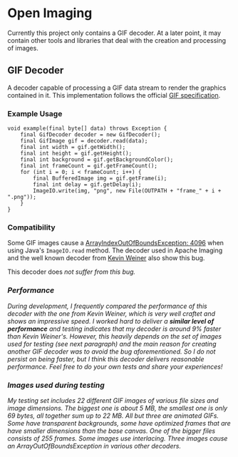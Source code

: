 Open Imaging
============

Currently this project only contains a GIF decoder. At a later point, it may contain other tools and libraries that deal with the creation and processing of images.

## GIF Decoder

A decoder capable of processing a GIF data stream to render the graphics contained in it. This implementation follows the official <A HREF="http://www.w3.org/Graphics/GIF/spec-gif89a.txt">GIF specification</A>.

### Example Usage
```
void example(final byte[] data) throws Exception {
	final GifDecoder decoder = new GifDecoder();
	final GifImage gif = decoder.read(data);
	final int width = gif.getWidth();
	final int height = gif.getHeight();
	final int background = gif.getBackgroundColor();
	final int frameCount = gif.getFrameCount();
	for (int i = 0; i < frameCount; i++) {
		final BufferedImage img = gif.getFrame(i);
		final int delay = gif.getDelay(i);
		ImageIO.write(img, "png", new File(OUTPATH + "frame_" + i + ".png"));
	}
}
```

### Compatibility

Some GIF images cause a <a href="http://stackoverflow.com/questions/22259714/arrayindexoutofboundsexception-4096-while-reading-gif-file">ArrayIndexOutOfBoundsException: 4096</a> when using Java's `ImageIO.read` method. The decoder used in Apache Imaging and the well known decoder from <a href="http://www.fmsware.com/stuff/gif.html">Kevin Weiner</a> also show this bug.

This decoder does <i>not<i> suffer from this bug.

### Performance

During development, I frequently compared the performance of this decoder with the one from Kevin Weiner, which is very well craftet and shows an impressive speed. I worked hard to deliver a <b>similar level of performance</b> and testing indicates that my decoder is around 9% faster than Kevin Weiner's. However, this heavily depends on the set of images used for testing (see next paragraph) and the main reason for creating another GIF decoder was to avoid the bug aforementioned. So I do not persist on being faster, but I think this decoder delivers reasonable performance. Feel free to do your own tests and share your experiences!

### Images used during testing

My testing set includes 22 different GIF images of various file sizes and image dimensions. The biggest one is about 5 MB, the smallest one is only 69 bytes, all together sum up to 22 MB. All but three are animated GIFs. Some have transparent backgrounds, some have optimized frames that are have smaller dimensions than the base canvas. One of the bigger files consists of 255 frames. Some images use interlacing. Three images cause an ArrayOutOfBoundsException in various other decoders.